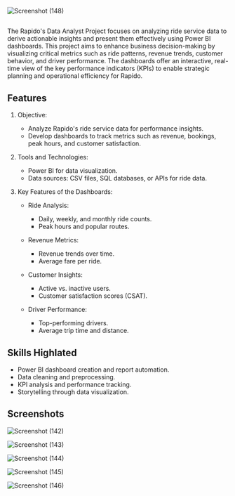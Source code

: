 
![Screenshot (148)](https://github.com/user-attachments/assets/1a38e98e-6f65-4810-95c2-b51c7d6d1073)

##

The Rapido's Data Analyst Project focuses on analyzing ride service data to derive actionable insights and present them effectively using Power BI dashboards. This project aims to enhance business decision-making by visualizing critical metrics such as ride patterns, revenue trends, customer behavior, and driver performance. The dashboards offer an interactive, real-time view of the key performance indicators (KPIs) to enable strategic planning and operational efficiency for Rapido.

## Features

1. Objective:
     - Analyze Rapido's ride service data for performance insights.
     - Develop dashboards to track metrics such as revenue, bookings, peak hours, and customer satisfaction.

2. Tools and Technologies:
     - Power BI for data visualization.
     - Data sources: CSV files, SQL databases, or APIs for ride data.

3. Key Features of the Dashboards:

     - Ride Analysis:
        - Daily, weekly, and monthly ride counts.
        - Peak hours and popular routes.

     - Revenue Metrics:
        - Revenue trends over time.
        - Average fare per ride.

     - Customer Insights:
        - Active vs. inactive users.
        - Customer satisfaction scores (CSAT).

     - Driver Performance:
        - Top-performing drivers.
        - Average trip time and distance.

## Skills Highlated 

  - Power BI dashboard creation and report automation.
  - Data cleaning and preprocessing.
  - KPI analysis and performance tracking.
  - Storytelling through data visualization.

## Screenshots

![Screenshot (142)](https://github.com/user-attachments/assets/2bcb1ff3-8f9c-4248-a274-c2e49f032def)

![Screenshot (143)](https://github.com/user-attachments/assets/a784f4ff-eb2e-4137-be9b-e6ac8c0139ce)

![Screenshot (144)](https://github.com/user-attachments/assets/dd0400f3-a6c2-4aeb-8fa9-9de6ce729179)

![Screenshot (145)](https://github.com/user-attachments/assets/7b4e05f4-4d78-4b2a-8b1c-25597063915b)

 ![Screenshot (146)](https://github.com/user-attachments/assets/f5b9a7ea-2fa5-4b84-9cb8-54bc450d0586)

